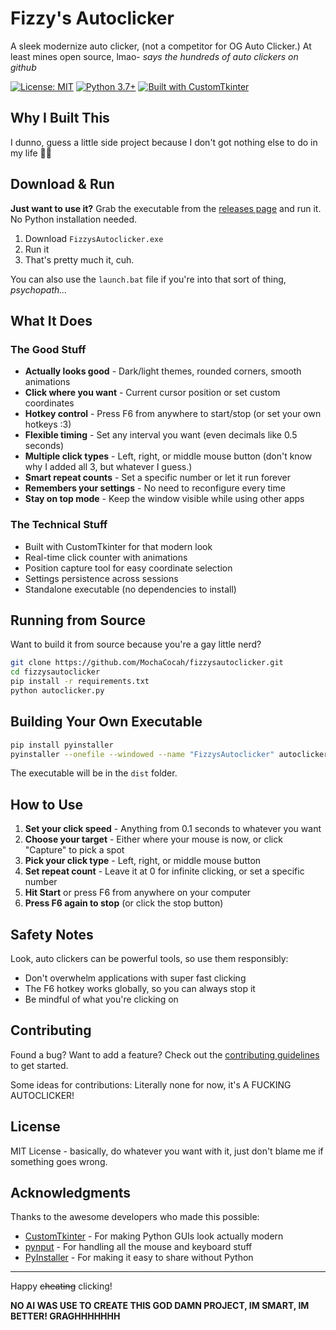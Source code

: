 # Fizzy's Autoclicker

A sleek modernize auto clicker, (not a competitor for OG Auto Clicker.) At least mines open source, lmao- *says the hundreds of auto clickers on github*

[![License: MIT](https://img.shields.io/badge/License-MIT-yellow.svg)](https://opensource.org/licenses/MIT)
[![Python 3.7+](https://img.shields.io/badge/python-3.7+-blue.svg)](https://www.python.org/downloads/)
[![Built with CustomTkinter](https://img.shields.io/badge/GUI-CustomTkinter-blue.svg)](https://github.com/TomSchimansky/CustomTkinter)



## Why I Built This

I dunno, guess a little side project because I don't got nothing else to do in my life 🤷‍♂️

## Download & Run

**Just want to use it?** Grab the executable from the [releases page](https://github.com/MochaCocah/fizzysautoclicker/releases) and run it. No Python installation needed.

1. Download `FizzysAutoclicker.exe` 
2. Run it
3. That's pretty much it, cuh. 

You can also use the `launch.bat` file if you're into that sort of thing, *psychopath...*

## What It Does

### The Good Stuff
- **Actually looks good** - Dark/light themes, rounded corners, smooth animations
- **Click where you want** - Current cursor position or set custom coordinates  
- **Hotkey control** - Press F6 from anywhere to start/stop (or set your own hotkeys :3)
- **Flexible timing** - Set any interval you want (even decimals like 0.5 seconds)
- **Multiple click types** - Left, right, or middle mouse button (don't know why I added all 3, but whatever I guess.)
- **Smart repeat counts** - Set a specific number or let it run forever
- **Remembers your settings** - No need to reconfigure every time
- **Stay on top mode** - Keep the window visible while using other apps

### The Technical Stuff
- Built with CustomTkinter for that modern look
- Real-time click counter with animations
- Position capture tool for easy coordinate selection
- Settings persistence across sessions
- Standalone executable (no dependencies to install)

## Running from Source

Want to build it from source because you're a gay
little nerd?

```bash
git clone https://github.com/MochaCocah/fizzysautoclicker.git
cd fizzysautoclicker
pip install -r requirements.txt
python autoclicker.py
```

## Building Your Own Executable

```bash
pip install pyinstaller
pyinstaller --onefile --windowed --name "FizzysAutoclicker" autoclicker.py
```

The executable will be in the `dist` folder.

## How to Use

1. **Set your click speed** - Anything from 0.1 seconds to whatever you want
2. **Choose your target** - Either where your mouse is now, or click "Capture" to pick a spot
3. **Pick your click type** - Left, right, or middle mouse button
4. **Set repeat count** - Leave it at 0 for infinite clicking, or set a specific number
5. **Hit Start** or press F6 from anywhere on your computer
6. **Press F6 again to stop** (or click the stop button)

## Safety Notes

Look, auto clickers can be powerful tools, so use them responsibly:
- Don't overwhelm applications with super fast clicking
- The F6 hotkey works globally, so you can always stop it
- Be mindful of what you're clicking on

## Contributing

Found a bug? Want to add a feature? Check out the [contributing guidelines](CONTRIBUTING.md) to get started.

Some ideas for contributions:
 Literally none for now, it's A FUCKING AUTOCLICKER!
## License

MIT License - basically, do whatever you want with it, just don't blame me if something goes wrong.

## Acknowledgments

Thanks to the awesome developers who made this possible:
- [CustomTkinter](https://github.com/TomSchimansky/CustomTkinter) - For making Python GUIs look actually modern
- [pynput](https://github.com/moses-palmer/pynput) - For handling all the mouse and keyboard stuff
- [PyInstaller](https://github.com/pyinstaller/pyinstaller) - For making it easy to share without Python

---

Happy ~~cheating~~ clicking! 


**NO AI WAS USE TO CREATE THIS GOD DAMN PROJECT, IM SMART, IM BETTER! GRAGHHHHHHH**